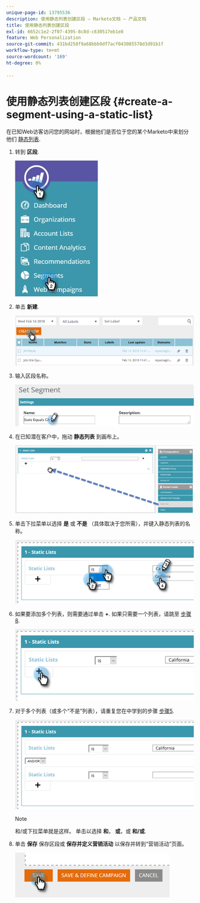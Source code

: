 ```yaml
---
unique-page-id: 13795536
description: 使用静态列表创建区段 — Marketo文档 — 产品文档
title: 使用静态列表创建区段
exl-id: 6652c1e2-2f07-4395-8c8d-c630517eb1e8
feature: Web Personalization
source-git-commit: 431bd258f9a68bbb9df7acf043085578d3d91b1f
workflow-type: tm+mt
source-wordcount: '169'
ht-degree: 0%

---
```


# 使用静态列表创建区段 {#create-a-segment-using-a-static-list}

在已知Web访客访问您的网站时，根据他们是否位于您的某个Marketo中来划分他们 [静态列表](/help/marketo/product-docs/core-marketo-concepts/smart-lists-and-static-lists/static-lists/understanding-static-lists.md).

1. 转到 **区段**.

   ![](assets/1.jpg)

1. 单击 **新建**.

   ![](assets/two.png)

1. 输入区段名称。

   ![](assets/three.png)

1. 在已知潜在客户中，拖动 **静态列表** 到画布上。

   ![](assets/four-2.png)

1. 单击下拉菜单以选择 **是** 或 **不是** （具体取决于您所需），并键入静态列表的名称。

   ![](assets/five-2.png)

1. 如果要添加多个列表，则需要通过单击 **+**. 如果只需要一个列表，请跳至 [步骤8](#eight).

   ![](assets/six-1.png)

1. 对于多个列表（或多个“不是”列表），请重复您在中学到的步骤 [步骤5](#five).

   ![](assets/seven-2.png)

   >[!NOTE]
   >
   >和/或下拉菜单就是这样。 单击以选择 **和**， **或**，或 **和/或**.

1. 单击 **保存** 保存区段或 **保存并定义营销活动** 以保存并转到“营销活动”页面。

   ![](assets/eight-1.png)
